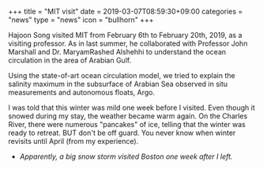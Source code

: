 +++
title = "MIT visit"
date = 2019-03-07T08:59:30+09:00
categories = "news"
type = "news"
icon = "bullhorn"
+++
<br>

Hajoon Song visited MIT from February 6th to February 20th, 2019, as a visiting professor.
As in last summer, he collaborated with Professor John Marshall and Dr. MaryamRashed Alshehhi to understand the ocean circulation in the area of Arabian Gulf.

Using the state-of-art ocean circulation model, we tried to explain the salinity maximum in the subsurface of Arabian Sea observed in situ measurements and autonomous floats, Argo.

I was told that this winter was mild one week before I visited.
Even though it snowed during my stay, the weather became warm again.
On the Charles River, there were numerous "pancakes" of ice, telling that the winter was ready to retreat.
BUT don't be off guard. You never know when winter revisits until April (from my experience).

- *Apparently, a big snow storm visited Boston one week after I left.*
<br>

<div class='image'>
<img src="/images/MIT_2019Feb.jpg" class="img-responsive; width:100%;" alt="">
</div>
<br>

